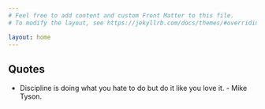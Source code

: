 ```yaml
---
# Feel free to add content and custom Front Matter to this file.
# To modify the layout, see https://jekyllrb.com/docs/themes/#overriding-theme-defaults

layout: home
---
```


## Quotes

- Discipline is doing what you hate to do but do it like you love it. - Mike Tyson.